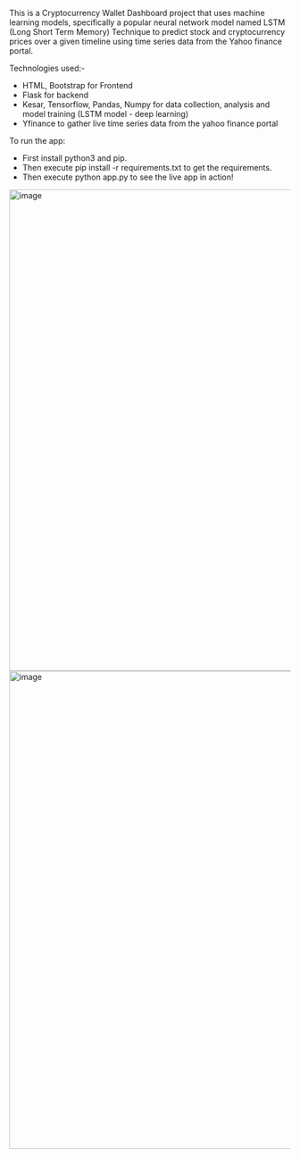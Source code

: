 This is a Cryptocurrency Wallet Dashboard project that uses machine learning models, specifically a popular neural network model named LSTM (Long Short Term Memory) Technique to predict stock and cryptocurrency prices over a given timeline using time series data from the Yahoo finance portal.

Technologies used:-
- HTML, Bootstrap for Frontend
- Flask for backend
- Kesar, Tensorflow, Pandas, Numpy for data collection, analysis and model training (LSTM model - deep learning) 
- Yfinance to gather live time series data from the yahoo finance portal

To run the app:
- First install python3 and pip.
- Then execute pip install -r requirements.txt to get the requirements.
- Then execute python app.py to see the live app in action!

<img width="1000" height="862" alt="image" src="https://github.com/user-attachments/assets/539edab6-bbff-43e0-babd-3365aed1b1df" />

<img width="985" height="856" alt="image" src="https://github.com/user-attachments/assets/906a03a9-670a-496c-9690-537f598a45f9" />
